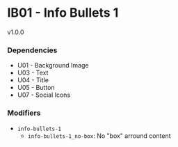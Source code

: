# IB01 - Info Bullets 1
v1.0.0

### Dependencies
* U01 - Background Image
* U03 - Text
* U04 - Title
* U05 - Button
* U07 - Social Icons

### Modifiers
* `info-bullets-1`
    * `info-bullets-1_no-box`: No "box" arround content
